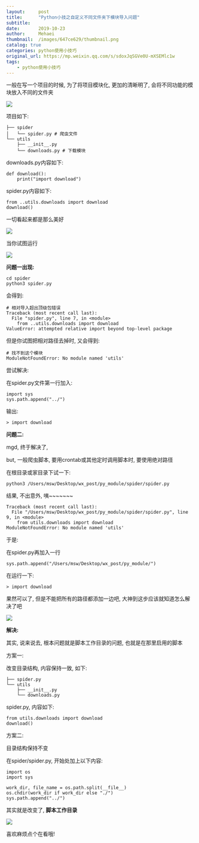 ```yaml
---
layout:     post
title:      "Python小技之自定义不同文件夹下模块导入问题"
subtitle:   
date:       2019-10-23
author:     Mehaei
thumbnail:  /images/647ce629/thumbnail.png
catalog: true
categories: python使用小技巧
original_url: https://mp.weixin.qq.com/s/sdoxJqSGVe0U-mXSEMlc1w
tags:
    - python使用小技巧
---
```


一般在写一个项目的时候, 为了将项目模块化, 更加的清晰明了, 会将不同功能的模块放入不同的文件夹

![](/images/647ce629/1.png)

项目如下:

```
├── spider
│   └── spider.py # 爬虫文件
└── utils
    ├── __init__.py
    └── downloads.py # 下载模块
```

downloads.py内容如下:

```
def download():
    print("import download")
```

spider.py内容如下:

```
from ..utils.downloads import download
download()
```

一切看起来都是那么美好

![](/images/647ce629/2.png)

当你试图运行

![](/images/647ce629/3.png)

**问题一出现:**

```
cd spider
python3 spider.py
```

会得到:

```
# 相对导入超出顶级包错误
Traceback (most recent call last):
  File "spider.py", line 7, in <module>
    from ..utils.downloads import download
ValueError: attempted relative import beyond top-level package
```

但是你试图把相对路径去掉时, 又会得到:

```
# 找不到这个模块
ModuleNotFoundError: No module named 'utils'
```

尝试解决:

在spider.py文件第一行加入:

```
import sys
sys.path.append("../")
```

输出:

```
> import download
```

**问题二:**

mgd, 终于解决了,

but, 一般爬虫脚本, 要用crontab或其他定时调用脚本时, 要使用绝对路径

在根目录或家目录下试一下:

```
python3 /Users/msw/Desktop/wx_post/py_module/spider/spider.py
```

结果, 不出意外, 咦~~~~~~~

```
Traceback (most recent call last):
  File "/Users/msw/Desktop/wx_post/py_module/spider/spider.py", line 9, in <module>
    from utils.downloads import download
ModuleNotFoundError: No module named 'utils'
```

于是:

在spider.py再加入一行

```
sys.path.append("/Users/msw/Desktop/wx_post/py_module/")
```

在运行一下:

```
> import download
```

果然可以了, 但是不能把所有的路径都添加一边吧, 大神到这步应该就知道怎么解决了吧

![](/images/647ce629/4.png)

**解决:**

其实, 说来说去, 根本问题就是脚本工作目录的问题, 也就是在那里启用的脚本

方案一:

改变目录结构, 内容保持一致, 如下:

```
├── spider.py
└── utils
    ├── __init__.py
    └── downloads.py
```

spider.py, 内容如下:

```
from utils.downloads import download
download()
```

方案二:

目录结构保持不变

在spider/spider.py, 开始处加上以下内容:

```
import os
import sys

work_dir, file_name = os.path.split(__file__)
os.chdir(work_dir if work_dir else "./")
sys.path.append("../")
```

其实就是改变了, **脚本工作目录**

![](/images/647ce629/5.png)

喜欢麻烦点个在看哦!
